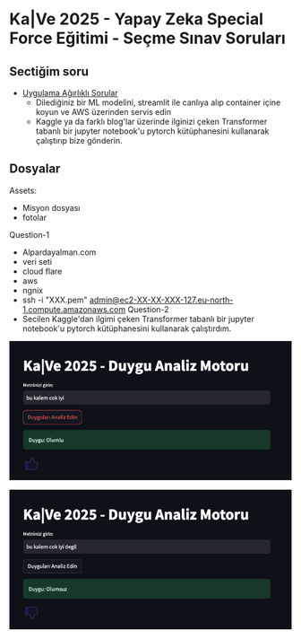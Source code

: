# Ka|Ve 2025 - Yapay Zeka Special Force Eğitimi - Seçme Sınav Soruları

## Sectiğim soru
- [Uygulama Ağırlıklı Sorular](https://github.com/kaveai/specialforce-sinav-sorulari/blob/main/Uygulama%20Ag%CC%86%C4%B1rl%C4%B1kl%C4%B1%20Sorular.ipynb)
  -  Dilediğiniz bir ML modelini, streamlit ile canlıya alıp container içine koyun ve AWS üzerinden servis edin
  -  Kaggle ya da farklı blog'lar üzerinde ilginizi çeken Transformer tabanlı bir jupyter notebook'u pytorch kütüphanesini kullanarak çalıştırıp bize gönderin.

## Dosyalar
Assets:
  - Misyon dosyası
  - fotolar

Question-1
  - Alpardayalman.com
  - veri seti
  - cloud flare
  - aws
  - ngnix
  - ssh -i "XXX.pem" admin@ec2-XX-XX-XXX-127.eu-north-1.compute.amazonaws.com
Question-2
  - Secilen Kaggle'dan ilgimi çeken Transformer tabanlı bir jupyter notebook'u pytorch kütüphanesini kullanarak çalıştırdım.


![ScreenShot](/Assets/ok.png)

![ScreenShot](/Assets/ko.png)
